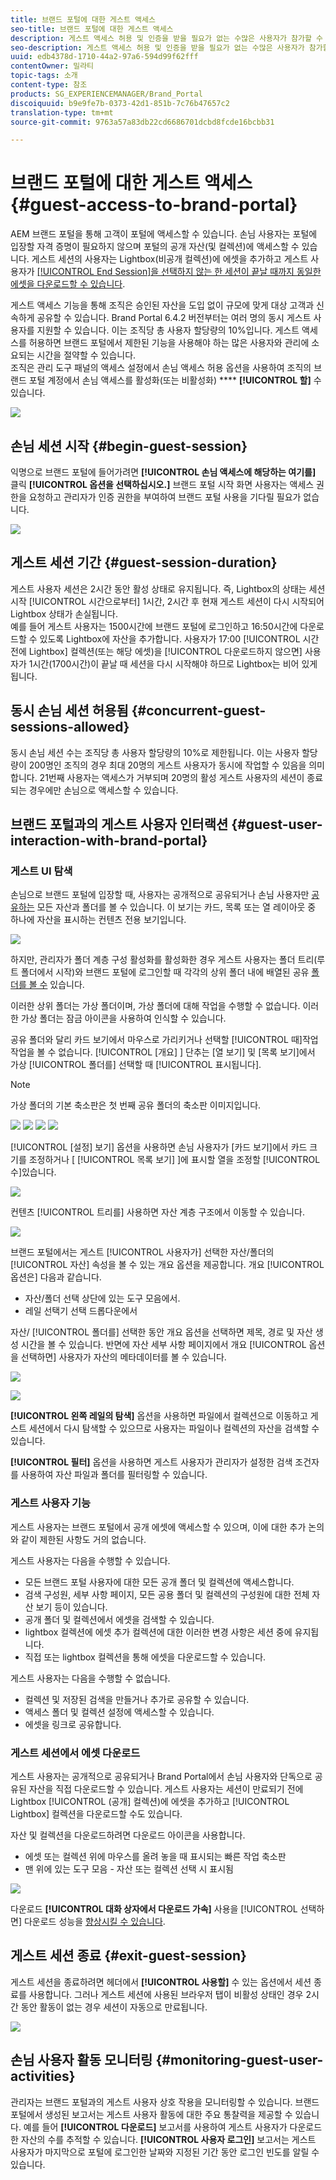 ```yaml
---
title: 브랜드 포털에 대한 게스트 액세스
seo-title: 브랜드 포털에 대한 게스트 액세스
description: 게스트 액세스 허용 및 인증을 받을 필요가 없는 수많은 사용자가 참가할 수 있도록 비용을 절감할 수 있습니다.
seo-description: 게스트 액세스 허용 및 인증을 받을 필요가 없는 수많은 사용자가 참가할 수 있도록 비용을 절감할 수 있습니다.
uuid: edb4378d-1710-44a2-97a6-594d99f62fff
contentOwner: 밀라티
topic-tags: 소개
content-type: 참조
products: SG_EXPERIENCEMANAGER/Brand_Portal
discoiquuid: b9e9fe7b-0373-42d1-851b-7c76b47657c2
translation-type: tm+mt
source-git-commit: 9763a57a83db22cd6686701dcbd8fcde16bcbb31

---
```



# 브랜드 포털에 대한 게스트 액세스 {#guest-access-to-brand-portal}

AEM 브랜드 포털을 통해 고객이 포털에 액세스할 수 있습니다. 손님 사용자는 포털에 입장할 자격 증명이 필요하지 않으며 포털의 공개 자산(및 컬렉션)에 액세스할 수 있습니다. 게스트 세션의 사용자는 Lightbox(비공개 컬렉션)에 에셋을 추가하고 게스트 사용자가 [[!UICONTROL End Session]을 선택하지 않는 한 세션이 끝날 때까지 동일한 에셋을 다운로드할 수 있습니다](#exit-guest-session).

게스트 액세스 기능을 통해 조직은 승인된 자산을 [](../using/brand-portal-sharing-folders.md#how-to-share-folders) 도입 없이 규모에 맞게 대상 고객과 신속하게 공유할 수 있습니다. Brand Portal 6.4.2 버전부터는 여러 명의 동시 게스트 사용자를 지원할 수 있습니다. 이는 조직당 총 사용자 할당량의 10%입니다. 게스트 액세스를 허용하면 브랜드 포털에서 제한된 기능을 사용해야 하는 많은 사용자와 관리에 소요되는 시간을 절약할 수 있습니다.\
조직은 관리 도구 패널의 액세스 설정에서 손님 액세스 허용 옵션을 사용하여 조직의 브랜드 포털 계정에서 손님 액세스를 활성화(또는 비활성화) **** **[!UICONTROL 할]** 수있습니다.

<!--
Comment Type: annotation
Last Modified By: mgulati
Last Modified Date: 2018-08-17T10:42:59.879-0400
Removed the first para: "AEM Assets Brand Portal allows public users to enter the portal anonymously and have restricted access to the allowed public resources as guests. Organization users with guest role need not seek access and authentication from administrators."
-->

![](assets/enable-guest-access.png)

## 손님 세션 시작 {#begin-guest-session}

익명으로 브랜드 포털에 들어가려면 **[!UICONTROL 손님 액세스에 해당하는 여기를]** 클릭 **[!UICONTROL 옵션을 선택하십시오.]** 브랜드 포털 시작 화면 사용자는 액세스 권한을 요청하고 관리자가 인증 권한을 부여하여 브랜드 포털 사용을 기다릴 필요가 없습니다.

![](assets/bp-login-screen.png)

## 게스트 세션 기간 {#guest-session-duration}

게스트 사용자 세션은 2시간 동안 활성 상태로 유지됩니다. 즉, Lightbox의 상태는 세션 시작 [!UICONTROL 시간으로부터] 1시간, 2시간 후 현재 게스트 세션이 다시 시작되어 Lightbox 상태가 손실됩니다.\
예를 들어 게스트 사용자는 1500시간에 브랜드 포털에 로그인하고 16:50시간에 다운로드할 수 있도록 Lightbox에 자산을 추가합니다. 사용자가 17:00 [!UICONTROL 시간 전에 Lightbox] 컬렉션(또는 해당 에셋)을 [!UICONTROL 다운로드하지 않으면] 사용자가 1시간(1700시간)이 끝날 때 세션을 다시 시작해야 하므로 Lightbox는 비어 있게 됩니다.

## 동시 손님 세션 허용됨 {#concurrent-guest-sessions-allowed}

동시 손님 세션 수는 조직당 총 사용자 할당량의 10%로 제한됩니다. 이는 사용자 할당량이 200명인 조직의 경우 최대 20명의 게스트 사용자가 동시에 작업할 수 있음을 의미합니다. 21번째 사용자는 액세스가 거부되며 20명의 활성 게스트 사용자의 세션이 종료되는 경우에만 손님으로 액세스할 수 있습니다.

## 브랜드 포털과의 게스트 사용자 인터랙션 {#guest-user-interaction-with-brand-portal}

### 게스트 UI 탐색

손님으로 브랜드 포털에 입장할 때, 사용자는 공개적으로 공유되거나 손님 사용자만 [공유하는](../using/brand-portal-sharing-folders.md#sharefolders) 모든 자산과 폴더를 볼 수 있습니다. 이 보기는 카드, 목록 또는 열 레이아웃 중 하나에 자산을 표시하는 컨텐츠 전용 보기입니다.

![](assets/disabled-folder-hierarchy1.png)

하지만, 관리자가 폴더 계층 구성 활성화를 활성화한 경우 게스트 사용자는 폴더 트리(루트 폴더에서 시작)와 브랜드 포털에 로그인할 때 각각의 상위 폴더 내에 배열된 공유 [폴더를 볼 수](../using/brand-portal-general-configuration.md#main-pars-header-1621071021) 있습니다.

이러한 상위 폴더는 가상 폴더이며, 가상 폴더에 대해 작업을 수행할 수 없습니다. 이러한 가상 폴더는 잠금 아이콘을 사용하여 인식할 수 있습니다.

공유 폴더와 달리 카드 보기에서 마우스로 가리키거나 선택할 [!UICONTROL 때]작업 작업을 볼 수 없습니다. [!UICONTROL [개요] ] 단추는 [열 보기] 및 [목록 보기]에서 가상 [!UICONTROL 폴더를] 선택할 때 [!UICONTROL 표시됩니다].

>[!NOTE]
>
>가상 폴더의 기본 축소판은 첫 번째 공유 폴더의 축소판 이미지입니다.

![](assets/enabled-hierarchy1.png) ![](assets/hierarchy1-nonadmin.png) ![](assets/hierarchy-nonadmin.png) ![](assets/hierarchy2-nonadmin.png)

[!UICONTROL [설정] 보기] 옵션을 사용하면 손님 사용자가 [카드 보기]에서 카드 크기를 조정하거나 [ [!UICONTROL 목록 보기] ]에 표시할 열을 조정할 [!UICONTROL 수]있습니다.

![](assets/nav-guest-user.png)

컨텐츠 [!UICONTROL 트리를] 사용하면 자산 계층 구조에서 이동할 수 있습니다.

![](assets/guest-login-ui.png)

브랜드 포털에서는 게스트 [!UICONTROL 사용자가] 선택한 자산/폴더의 [!UICONTROL 자산] 속성을 볼 수 있는 개요 옵션을 제공합니다. 개요 [!UICONTROL 옵션은] 다음과 같습니다.

* 자산/폴더 선택 상단에 있는 도구 모음에서.
* 레일 선택기 선택 드롭다운에서

자산/ [!UICONTROL 폴더를] 선택한 동안 개요 옵션을 선택하면 제목, 경로 및 자산 생성 시간을 볼 수 있습니다. 반면에 자산 세부 사항 페이지에서 개요 [!UICONTROL 옵션을 선택하면] 사용자가 자산의 메타데이터를 볼 수 있습니다.

![](assets/overview-option-1.png)

![](assets/overview-rail-selector-1.png)<br />

**[!UICONTROL 왼쪽 레일의 탐색]** 옵션을 사용하면 파일에서 컬렉션으로 이동하고 게스트 세션에서 다시 탐색할 수 있으므로 사용자는 파일이나 컬렉션의 자산을 검색할 수 있습니다.

**[!UICONTROL 필터]** 옵션을 사용하면 게스트 사용자가 관리자가 설정한 검색 조건자를 사용하여 자산 파일과 폴더를 필터링할 수 있습니다.

### 게스트 사용자 기능

게스트 사용자는 브랜드 포털에서 공개 에셋에 액세스할 수 있으며, 이에 대한 추가 논의와 같이 제한된 사항도 거의 없습니다.

게스트 사용자는 다음을 수행할 수 있습니다.

* 모든 브랜드 포털 사용자에 대한 모든 공개 폴더 및 컬렉션에 액세스합니다.
* 검색 구성원, 세부 사항 페이지, 모든 공용 폴더 및 컬렉션의 구성원에 대한 전체 자산 보기 등이 있습니다.
* 공개 폴더 및 컬렉션에서 에셋을 검색할 수 있습니다.
* lightbox 컬렉션에 에셋 추가 컬렉션에 대한 이러한 변경 사항은 세션 중에 유지됩니다.
* 직접 또는 lightbox 컬렉션을 통해 에셋을 다운로드할 수 있습니다.

게스트 사용자는 다음을 수행할 수 없습니다.

* 컬렉션 및 저장된 검색을 만들거나 추가로 공유할 수 있습니다.
* 액세스 폴더 및 컬렉션 설정에 액세스할 수 있습니다.
* 에셋을 링크로 공유합니다.

### 게스트 세션에서 에셋 다운로드

게스트 사용자는 공개적으로 공유되거나 Brand Portal에서 손님 사용자와 단독으로 공유된 자산을 직접 다운로드할 수 있습니다. 게스트 사용자는 세션이 만료되기 전에 Lightbox [!UICONTROL (공개] 컬렉션)에 에셋을 추가하고 [!UICONTROL Lightbox] 컬렉션을 다운로드할 수도 있습니다.

자산 및 컬렉션을 다운로드하려면 다운로드 아이콘을 사용합니다.

* 에셋 또는 컬렉션 위에 마우스를 올려 놓을 때 표시되는 빠른 작업 축소판
* 맨 위에 있는 도구 모음 - 자산 또는 컬렉션 선택 시 표시됨

![](assets/download-on-guest.png)

다운로드 **[!UICONTROL 대화 상자에서 다운로드 가속]** 사용을 [!UICONTROL 선택하면] 다운로드 성능을 [향상시킬 수 있습니다](../using/accelerated-download.md).

## 게스트 세션 종료 {#exit-guest-session}

게스트 세션을 종료하려면 헤더에서 **[!UICONTROL 사용할]** 수 있는 옵션에서 세션 종료를 사용합니다. 그러나 게스트 세션에 사용된 브라우저 탭이 비활성 상태인 경우 2시간 동안 활동이 없는 경우 세션이 자동으로 만료됩니다.

![](assets/end-guest-session.png)

## 손님 사용자 활동 모니터링 {#monitoring-guest-user-activities}

관리자는 브랜드 포털과의 게스트 사용자 상호 작용을 모니터링할 수 있습니다. 브랜드 포털에서 생성된 보고서는 게스트 사용자 활동에 대한 주요 통찰력을 제공할 수 있습니다. 예를 들어 **[!UICONTROL 다운로드]** 보고서를 사용하여 게스트 사용자가 다운로드한 자산의 수를 추적할 수 있습니다. **[!UICONTROL 사용자 로그인]** 보고서는 게스트 사용자가 마지막으로 포털에 로그인한 날짜와 지정된 기간 동안 로그인 빈도를 알릴 수 있습니다.
